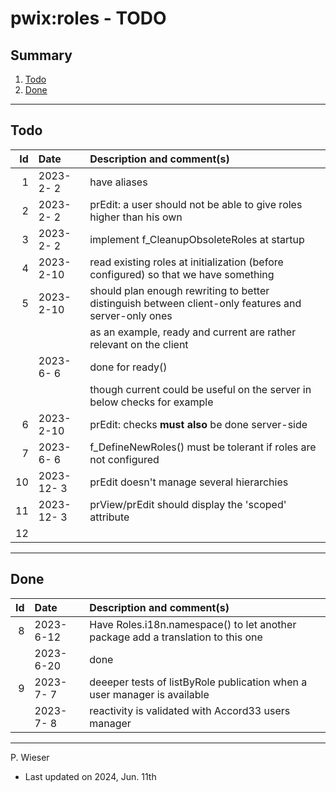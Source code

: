# pwix:roles - TODO

## Summary

1. [Todo](#todo)
2. [Done](#done)

---
## Todo

|   Id | Date       | Description and comment(s) |
| ---: | :---       | :---                       |
|    1 | 2023- 2- 2 | have aliases |
|    2 | 2023- 2- 2 | prEdit: a user should not be able to give roles higher than his own |
|    3 | 2023- 2- 2 | implement f_CleanupObsoleteRoles at startup |
|    4 | 2023- 2-10 | read existing roles at initialization (before configured) so that we have something |
|    5 | 2023- 2-10 | should plan enough rewriting to better distinguish between client-only features and server-only ones |
|      |            | as an example, ready and current are rather relevant on the client |
|      | 2023- 6- 6 | done for ready() |
|      |            | though current could be useful on the server in below checks for example |
|    6 | 2023- 2-10 | prEdit: checks **must also** be done server-side |
|    7 | 2023- 6- 6 | f_DefineNewRoles() must be tolerant if roles are not configured |
|   10 | 2023-12- 3 | prEdit doesn't manage several hierarchies |
|   11 | 2023-12- 3 | prView/prEdit should display the 'scoped' attribute |
|   12 |  |  |

---
## Done

|   Id | Date       | Description and comment(s) |
| ---: | :---       | :---                       |
|    8 | 2023- 6-12 | Have Roles.i18n.namespace() to let another package add a translation to this one |
|      | 2023- 6-20 | done |
|    9 | 2023- 7- 7 | deeeper tests of listByRole publication when a user manager is available |
|      | 2023- 7- 8 | reactivity is validated with Accord33 users manager |

---
P. Wieser
- Last updated on 2024, Jun. 11th
